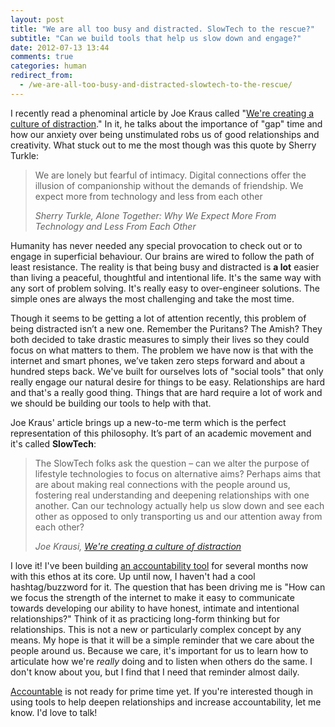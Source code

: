 ```yaml
---
layout: post
title: "We are all too busy and distracted. SlowTech to the rescue?"
subtitle: "Can we build tools that help us slow down and engage?"
date: 2012-07-13 13:44
comments: true
categories: human
redirect_from:
  - /we-are-all-too-busy-and-distracted-slowtech-to-the-rescue/
---
```

I recently read a phenominal article by Joe Kraus called "[We're creating a culture of distraction](http://joekraus.com/were-creating-a-culture-of-distraction)." In it, he talks about the importance of "gap" time and how our anxiety over being unstimulated robs us of good relationships and creativity. What stuck out to me the most though was this quote by Sherry Turkle:

<blockquote>
We are lonely but fearful of intimacy. Digital connections offer the illusion of companionship without the demands of friendship. We expect more from technology and less from each other

<cite>Sherry Turkle, <span>Alone Together: Why We Expect More From Technology and Less From Each Other</span></cite>
</blockquote>

<!-- more -->

Humanity has never needed any special provocation to check out or to engage in superficial behaviour. Our brains are wired to follow the path of least resistance. The reality is that being busy and distracted is **a lot** easier than living a peaceful, thoughtful and intentional life. It's the same way with any sort of problem solving. It's really easy to over-engineer solutions. The simple ones are always the most challenging and take the most time.

Though it seems to be getting a lot of attention recently, this problem of being distracted isn’t a new one. Remember the Puritans? The Amish? They both decided to take drastic measures to simply their lives so they could focus on what matters to them. The problem we have now is that with the internet and smart phones, we’ve taken zero steps forward and about a hundred steps back. We've built for ourselves lots of "social tools" that only really engage our natural desire for things to be easy. Relationships are hard and that's a really good thing. Things that are hard require a lot of work and we should be building our tools to help with that.

Joe Kraus' article brings up a new-to-me term which is the perfect representation of this philosophy. It’s part of an academic movement and it's called **SlowTech**:

<blockquote>
The SlowTech folks ask the question – can we alter the purpose of lifestyle technologies to focus on alternative aims? Perhaps aims that are about making real connections with the people around us, fostering real understanding and deepening relationships with one another. Can our technology actually help us slow down and see each other as opposed to only transporting us and our attention away from each other?

<cite>Joe Krausi, <a href="http://joekraus.com/were-creating-a-culture-of-distraction">We're creating a culture of distraction</a></cite></footer>
</blockquote>

I love it! I've been building [an accountability tool](http://accountable.to) for several months now with this ethos at its core. Up until now, I haven't had a cool hashtag/buzzword for it. The question that has been driving me is "How can we focus the strength of the internet to make it easy to communicate towards developing our ability to have honest, intimate and intentional relationships?" Think of it as practicing long-form thinking but for relationships. This is not a new or particularly complex concept by any means. My hope is that it will be a simple reminder that we care about the people around us. Because we care, it's important for us to learn how to articulate how we're *really* doing and to listen when others do the same. I don't know about you, but I find that I need that reminder almost daily.

[Accountable](http://accountable.to) is not ready for prime time yet. If you're interested though in using tools to help deepen relationships and increase accountability, let me know. I'd love to talk!
